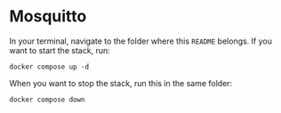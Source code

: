 # Mosquitto

In your terminal, navigate to the folder where this ```README``` belongs. If you want to start the stack, run:

```console
docker compose up -d 
```

When you want to stop the stack, run this in the same folder:

```console
docker compose down
```